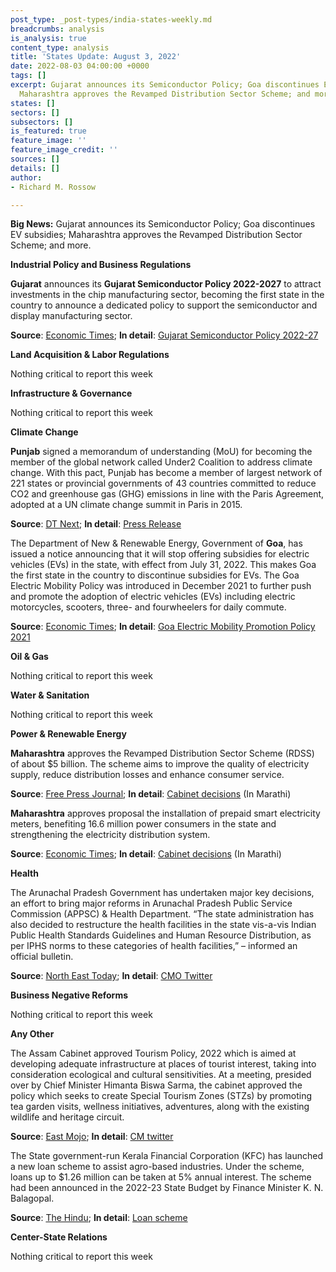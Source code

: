 ```yaml
---
post_type: _post-types/india-states-weekly.md
breadcrumbs: analysis
is_analysis: true
content_type: analysis
title: 'States Update: August 3, 2022'
date: 2022-08-03 04:00:00 +0000
tags: []
excerpt: Gujarat announces its Semiconductor Policy; Goa discontinues EV subsidies;
  Maharashtra approves the Revamped Distribution Sector Scheme; and more.
states: []
sectors: []
subsectors: []
is_featured: true
feature_image: ''
feature_image_credit: ''
sources: []
details: []
author:
- Richard M. Rossow

---
```

**Big News:** Gujarat announces its Semiconductor Policy; Goa discontinues EV subsidies; Maharashtra approves the Revamped Distribution Sector Scheme; and more.

**Industrial Policy and Business Regulations**

**Gujarat** announces its **Gujarat Semiconductor Policy 2022-2027** to attract investments in the chip manufacturing sector, becoming the first state in the country to announce a dedicated policy to support the semiconductor and display manufacturing sector.

**Source**: [Economic Times](https://energy.economictimes.indiatimes.com/news/power/gujarat-announces-semiconductor-policy-with-heavy-subsidies/93178243); **In detail**: [Gujarat Semiconductor Policy 2022-27](https://cmogujarat.gov.in/en/portfolio/gujarat-semiconductor-policy-2022-27/)

**Land Acquisition & Labor Regulations**

Nothing critical to report this week

**Infrastructure & Governance**

Nothing critical to report this week

**Climate Change**

**Punjab** signed a memorandum of understanding (MoU) for becoming the member of the global network called Under2 Coalition to address climate change. With this pact, Punjab has become a member of largest network of 221 states or provincial governments of 43 countries committed to reduce CO2 and greenhouse gas (GHG) emissions in line with the Paris Agreement, adopted at a UN climate change summit in Paris in 2015.

**Source**: [DT Next](https://www.dtnext.in/national/2022/07/28/punjab-signs-pact-for-climate-action); **In detail**: [Press Release](http://diprpunjab.gov.in/?q=content/punjab-signs-mou-international-organization-fight-climate-change)

The Department of New & Renewable Energy, Government of **Goa**, has issued a notice announcing that it will stop offering subsidies for electric vehicles (EVs) in the state, with effect from July 31, 2022. This makes Goa the first state in the country to discontinue subsidies for EVs. The Goa Electric Mobility Policy was introduced in December 2021 to further push and promote the adoption of electric vehicles (EVs) including electric motorcycles, scooters, three- and fourwheelers for daily commute.

**Source**: [Economic Times](https://energy.economictimes.indiatimes.com/news/power/goa-to-stop-offering-ev-subsidy-from-july-31/93160038); **In detail**: [Goa Electric Mobility Promotion Policy 2021](https://www.goa.gov.in/wp-content/uploads/2021/12/Goa-Electric-Mobility-Promotion-Policy-2021.pdf)

**Oil & Gas**

Nothing critical to report this week

**Water & Sanitation**

Nothing critical to report this week

**Power & Renewable Energy**

**Maharashtra** approves the Revamped Distribution Sector Scheme (RDSS) of about $5 billion. The scheme aims to improve the quality of electricity supply, reduce distribution losses and enhance consumer service.

**Source**: [Free Press Journal](https://www.freepressjournal.in/mumbai/maharashtra-govt-approves-power-distribution-reform-scheme-worth-rs-39602-crore); **In detail**: [Cabinet decisions](https://www.maharashtra.gov.in/Site/upload/CabinetDecision/English/27-07-2022%20Cabinet%20Decision%20(Meeting%20No.4).pdf) (In Marathi)

**Maharashtra** approves proposal the installation of prepaid smart electricity meters, benefiting 16.6 million power consumers in the state and strengthening the electricity distribution system.

**Source**: [Economic Times](https://energy.economictimes.indiatimes.com/news/power/maha-govt-to-install-prepaid-smart-electricity-meters-cm-eknath-shinde/93198733); **In detail**: [Cabinet decisions](https://www.maharashtra.gov.in/Site/upload/CabinetDecision/English/27-07-2022%20Cabinet%20Decision%20(Meeting%20No.4).pdf) (In Marathi)

**Health**

The Arunachal Pradesh Government has undertaken major key decisions, an effort to bring major reforms in Arunachal Pradesh Public Service Commission (APPSC) & Health Department. “The state administration has also decided to restructure the health facilities in the state vis-a-vis Indian Public Health Standards Guidelines and Human Resource Distribution, as per IPHS norms to these categories of health facilities,” – informed an official bulletin.

**Source**: [North East Today](https://www.northeasttoday.in/2022/07/28/48764/); **In detail**: [CMO Twitter](https://twitter.com/PemaKhanduBJP/status/1552665916810629120)

**Business Negative Reforms**

Nothing critical to report this week

**Any Other**

The Assam Cabinet approved Tourism Policy, 2022 which is aimed at developing adequate infrastructure at places of tourist interest, taking into consideration ecological and cultural sensitivities. At a meeting, presided over by Chief Minister Himanta Biswa Sarma, the cabinet approved the policy which seeks to create Special Tourism Zones (STZs) by promoting tea garden visits, wellness initiatives, adventures, along with the existing wildlife and heritage circuit.

**Source**: [East Mojo](https://www.eastmojo.com/assam/2022/07/29/assam-cabinet-approves-tourism-policy-proposal-for-dual-medium-of-instruction-in-schools/); **In detail**: [CM twitter](https://twitter.com/himantabiswa/status/1552691028225798146)

The State government-run Kerala Financial Corporation (KFC) has launched a new loan scheme to assist agro-based industries. Under the scheme, loans up to $1.26 million can be taken at 5% annual interest. The scheme had been announced in the 2022-23 State Budget by Finance Minister K. N. Balagopal.

**Source**: [The Hindu](https://www.thehindu.com/news/national/kerala/kerala-financial-corporation-launches-loan-scheme-for-agro-based-industries/article65693417.ece); **In detail**: [Loan scheme](https://www.facebook.com/keralafinancialcorporation/photos/a.316481835067996/5228405147208949)

**Center-State Relations**

Nothing critical to report this week